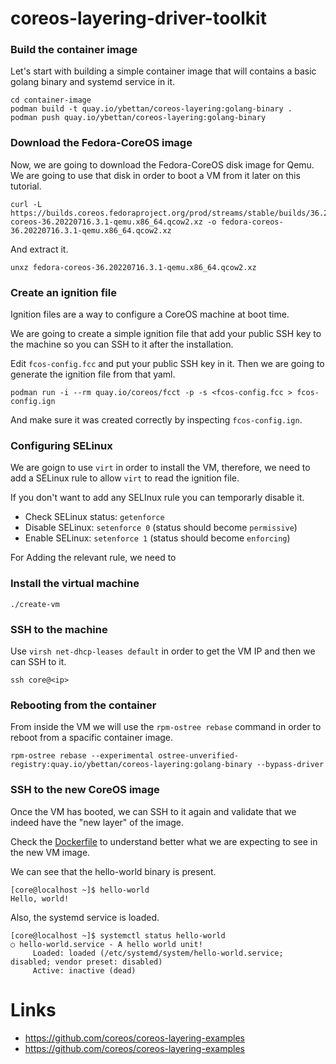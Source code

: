 # coreos-layering-driver-toolkit

### Build the container image

Let's start with building a simple container image that will contains a basic
golang binary and systemd service in it.

```
cd container-image
podman build -t quay.io/ybettan/coreos-layering:golang-binary .
podman push quay.io/ybettan/coreos-layering:golang-binary
```

### Download the Fedora-CoreOS image

Now, we are going to download the Fedora-CoreOS disk image for Qemu. We
are going to use that disk in order to boot a VM from it later on this
tutorial.

```
curl -L https://builds.coreos.fedoraproject.org/prod/streams/stable/builds/36.20220716.3.1/x86_64/fedora-coreos-36.20220716.3.1-qemu.x86_64.qcow2.xz -o fedora-coreos-36.20220716.3.1-qemu.x86_64.qcow2.xz
```

And extract it.

```
unxz fedora-coreos-36.20220716.3.1-qemu.x86_64.qcow2.xz
```

### Create an ignition file

Ignition files are a way to configure a CoreOS machine at boot time.

We are going to create a simple ignition file that add your public SSH key to
the machine so you can SSH to it after the installation.

Edit `fcos-config.fcc` and put your public SSH key in it. Then we are going to
generate the ignition file from that yaml.

```
podman run -i --rm quay.io/coreos/fcct -p -s <fcos-config.fcc > fcos-config.ign
```

And make sure it was created correctly by inspecting `fcos-config.ign`.

### Configuring SELinux

We are goign to use `virt` in order to install the VM, therefore, we need to
add a SELinux rule to allow `virt` to read the ignition file.

If you don't want to add any SELInux rule you can temporarly disable it.

* Check SELinux status: `getenforce`
* Disable SELinux: `setenforce 0` (status should become `permissive`)
* Enable SELinux: `setenforce 1` (status should become `enforcing`)

For Adding the relevant rule, we need to

### Install the virtual machine

```
./create-vm
```

### SSH to the machine

Use `virsh net-dhcp-leases default` in order to get the VM IP and then we can SSH to it.

```
ssh core@<ip>
```

### Rebooting from the container

From inside the VM we will use the `rpm-ostree rebase` command in order to
reboot from a spacific container image.

```
rpm-ostree rebase --experimental ostree-unverified-registry:quay.io/ybettan/coreos-layering:golang-binary --bypass-driver
```

### SSH to the new CoreOS image

Once the VM has booted, we can SSH to it again and validate that we indeed have
the "new layer" of the image.

Check the [Dockerfile](container-image/Dockerfile) to understand better what we
are expecting to see in the new VM image.

We can see that the hello-world binary is present.

```
[core@localhost ~]$ hello-world
Hello, world!
```

Also, the systemd service is loaded.

```
[core@localhost ~]$ systemctl status hello-world
○ hello-world.service - A hello world unit!
     Loaded: loaded (/etc/systemd/system/hello-world.service; disabled; vendor preset: disabled)
     Active: inactive (dead)
```


# Links
* https://github.com/coreos/coreos-layering-examples
* https://github.com/coreos/coreos-layering-examples
